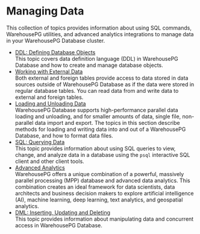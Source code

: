 # Managing Data

This collection of topics provides information about using SQL commands, WarehousePG utilities, and advanced analytics integrations to manage data in your WarehousePG Database cluster.

- [DDL: Defining Database Objects](./ddl/ddl.html)<br/>This topic covers data definition language (DDL) in WarehousePG Database and how to create and manage database objects.
- [Working with External Data](./external/working-with-file-based-ext-tables.html)<br/>Both external and foreign tables provide access to data stored in data sources outside of WarehousePG Database as if the data were stored in regular database tables. You can read data from and write data to external and foreign tables.
- [Loading and Unloading Data](./load/topics/g-loading-and-unloading-data.html)<br/>WarehousePG Database supports high-performance parallel data loading and unloading, and for smaller amounts of data, single file, non-parallel data import and export. The topics in this section describe methods for loading and writing data into and out of a WarehousePG Database, and how to format data files.
- [SQL: Querying Data](./query/topics/query.html)<br/>This topic provides information about using SQL queries to view, change, and analyze data in a database using the `psql` interactive SQL client and other client tools.
- [Advanced Analytics](../analytics/overview.html)<br/>WarehousePG offers a unique combination of a powerful, massively parallel processing (MPP) database and advanced data analytics. This combination creates an ideal framework for data scientists, data architects and business decision makers to explore artificial intelligence (AI), machine learning, deep learning, text analytics, and geospatial analytics.
- [DML: Inserting, Updating and Deleting](./dml.html)<br/>This topic provides information about manipulating data and concurrent access in WarehousePG Database.